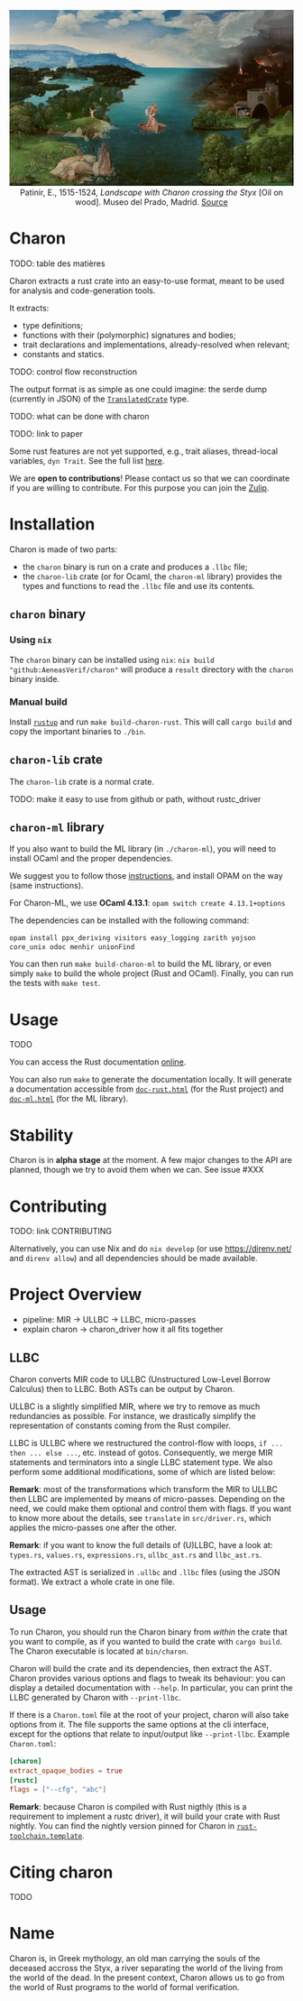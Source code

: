 <p><div style="text-align: center">
<img src="static/Charon.jpg"
     alt="Landscape with Charon crossing the Styx" title="Landscape with Charon crossing the Styx"
     style=""/>
<figcaption>
Patinir, E., 1515-1524, <i>Landscape with Charon crossing the Styx</i> [Oil on wood].
Museo del Prado, Madrid.
<a href="https://en.wikipedia.org/wiki/Landscape_with_Charon_Crossing_the_Styx">Source</a>
</figcaption>
</div></p>

# Charon

TODO: table des matières

Charon extracts a rust crate into an easy-to-use format, meant to be used for analysis and
code-generation tools.

It extracts:
- type definitions;
- functions with their (polymorphic) signatures and bodies;
- trait declarations and implementations, already-resolved when relevant;
- constants and statics.

TODO: control flow reconstruction 

The output format is as simple as one could imagine: the serde dump (currently in JSON) of the
[`TranslatedCrate`](https://aeneasverif.github.io/charon/charon_lib/ast/krate/struct.TranslatedCrate.html)
type.

TODO: what can be done with charon

TODO: link to paper

Some rust features are not yet supported, e.g., trait aliases, thread-local variables, `dyn Trait`.
See the full list [here](https://github.com/AeneasVerif/charon/issues/142).

We are **open to contributions**! Please contact us so that we can coordinate
if you are willing to contribute. For this purpose you can join the [Zulip](https://aeneas-verif.zulipchat.com/).

# Installation

Charon is made of two parts:
- the `charon` binary is run on a crate and produces a `.llbc` file;
- the `charon-lib` crate (or for Ocaml, the `charon-ml` library) provides the types and functions
  to read the `.llbc` file and use its contents.

## `charon` binary

### Using `nix`

The `charon` binary can be installed using `nix`: `nix build "github:AeneasVerif/charon"` will
produce a `result` directory with the `charon` binary inside.

### Manual build

Install [`rustup`](https://www.rust-lang.org/tools/install) and run `make build-charon-rust`. This
will call `cargo build` and copy the important binaries to `./bin`.

## `charon-lib` crate

The `charon-lib` crate is a normal crate.

TODO: make it easy to use from github or path, without rustc_driver

## `charon-ml` library

If you also want to build the ML library (in `./charon-ml`), you will need to
install OCaml and the proper dependencies.

We suggest you to follow those [instructions](https://ocaml.org/docs/install.html),
and install OPAM on the way (same instructions).

For Charon-ML, we use **OCaml 4.13.1**: `opam switch create 4.13.1+options`

The dependencies can be installed with the following command:

```
opam install ppx_deriving visitors easy_logging zarith yojson core_unix odoc menhir unionFind
```

You can then run `make build-charon-ml` to build the ML library, or even simply
`make` to build the whole project (Rust and OCaml). Finally, you can run the
tests with `make test`.



# Usage

TODO

You can access the Rust documentation
[online](https://aeneasverif.github.io/charon/charon_lib/index.html).

You can also run `make` to generate the documentation locally.
It will generate a documentation accessible from
[`doc-rust.html`](./doc-rust.html) (for the Rust project) and
[`doc-ml.html`](./doc-ml.html) (for the ML library).

# Stability

Charon is in **alpha stage** at the moment. A few major changes to the API are planned, though we
try to avoid them when we can. See issue #XXX

# Contributing

TODO: link CONTRIBUTING

Alternatively, you can use Nix and do `nix develop` (or use https://direnv.net/ and `direnv allow`)
and all dependencies should be made available.

# Project Overview

- pipeline: MIR -> ULLBC -> LLBC, micro-passes
- explain charon -> charon_driver
how it all fits together

<!-- - `charon`: the Rust implementation. -->
<!-- - `charon-ml`: the ML library. Provides utilities to retrieve and manipulate -->
<!--   the AST in OCaml (deserialization, printing, etc.). -->
<!-- - `tests` and `tests-polonius`: test files directories. `tests-polonius` contains -->
<!--   code which requires the Polonius borrow checker. -->

## LLBC

Charon converts MIR code to ULLBC (Unstructured Low-Level Borrow Calculus) then
to LLBC. Both ASTs can be output by Charon.

ULLBC is a slightly simplified MIR, where we try to remove as much redundancies
as possible. For instance, we drastically simplify the representation of constants coming
from the Rust compiler.

LLBC is ULLBC where we restructured the control-flow with loops, `if
... then ... else ...`, etc. instead of gotos. Consequently, we merge MIR
statements and terminators into a single LLBC statement type. We also perform
some additional modifications, some of which are listed below:

**Remark**: most of the transformations which transform the MIR to ULLBC then LLBC are
implemented by means of micro-passes. Depending on the need, we could make them optional
and control them with flags. If you want to know more about the details, see `translate`
in `src/driver.rs`, which applies the micro-passes one after the other.

**Remark**: if you want to know the full details of (U)LLBC, have a look at: `types.rs`,
`values.rs`, `expressions.rs`, `ullbc_ast.rs` and `llbc_ast.rs`.

The extracted AST is serialized in `.ullbc` and `.llbc` files (using the JSON format).
We extract a whole crate in one file.

## Usage

To run Charon, you should run the Charon binary from *within* the crate that you
want to compile, as if you wanted to build the crate with `cargo build`. The
Charon executable is located at `bin/charon`.

Charon will build the crate and its dependencies, then extract the AST. Charon
provides various options and flags to tweak its behaviour: you can display a
detailed documentation with `--help`.
In particular, you can print the LLBC generated by Charon with `--print-llbc`.

If there is a `Charon.toml` file at the root of your project, charon will also take options from it.
The file supports the same options at the cli interface, except for the options that relate to
input/output like `--print-llbc`. Example `Charon.toml`:
```toml
[charon]
extract_opaque_bodies = true
[rustc]
flags = ["--cfg", "abc"]
```

**Remark**: because Charon is compiled with Rust nigthly (this is a requirement
to implement a rustc driver), it will build your crate with Rust nightly. You
can find the nightly version pinned for Charon in [`rust-toolchain.template`](rust-toolchain.template).

# Citing charon

TODO

# Name

Charon is, in Greek mythology, an old man carrying the souls of the deceased accross the
Styx, a river separating the world of the living from the world of the dead. In the
present context, Charon allows us to go from the world of Rust programs to the world of
formal verification.
